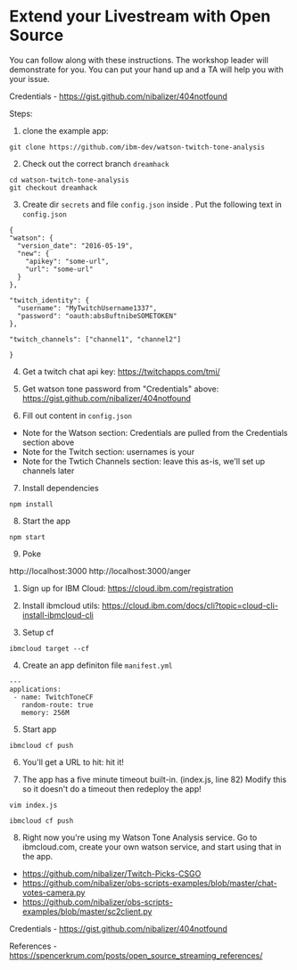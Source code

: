 # Extend your Livestream with Open Source 

You can follow along with these instructions. The workshop leader will demonstrate for you. You can put your hand up and a TA will help you with your issue.

Credentials - https://gist.github.com/nibalizer/404notfound

Steps:


1) clone the example app:  

```
git clone https://github.com/ibm-dev/watson-twitch-tone-analysis
```

2) Check out the correct branch `dreamhack`

```
cd watson-twitch-tone-analysis
git checkout dreamhack
```

3) Create dir `secrets` and file `config.json` inside . Put the following text in `config.json`

```
{
"watson": {
  "version_date": "2016-05-19",
  "new": {
    "apikey": "some-url",
    "url": "some-url"
  }
},

"twitch_identity": {
  "username": "MyTwitchUsername1337",
  "password": "oauth:abs8uftnibeSOMETOKEN"
},

"twitch_channels": ["channel1", "channel2"]

}
```


4) Get a twitch chat api key: https://twitchapps.com/tmi/

5) Get watson tone password from "Credentials" above: https://gist.github.com/nibalizer/404notfound

6) Fill out content in `config.json`

* Note for the Watson section: Credentials are pulled from the Credentials section above
* Note for the Twitch section: usernames is your 
* Note for the Twtich Channels section: leave this as-is, we'll set up channels later


7) Install dependencies

```
npm install
```

8) Start the app


```
npm start
```


9) Poke

http://localhost:3000
http://localhost:3000/anger


1) Sign up for IBM Cloud: https://cloud.ibm.com/registration

2) Install ibmcloud utils: https://cloud.ibm.com/docs/cli?topic=cloud-cli-install-ibmcloud-cli

3) Setup cf

```
ibmcloud target --cf
```

4) Create an app definiton file `manifest.yml`

```
---
applications:
 - name: TwitchToneCF
   random-route: true
   memory: 256M
```


5) Start app

```
ibmcloud cf push
```


6) You'll get a URL to hit: hit it!

7) The app has a five minute timeout built-in. (index.js, line 82) Modify this so it doesn't do a timeout then redeploy the app!

```
vim index.js
```

```
ibmcloud cf push
```

8) Right now you're using my Watson Tone Analysis service. Go to ibmcloud.com, create your own watson service, and start using that in the app.


* https://github.com/nibalizer/Twitch-Picks-CSGO
* https://github.com/nibalizer/obs-scripts-examples/blob/master/chat-votes-camera.py
* https://github.com/nibalizer/obs-scripts-examples/blob/master/sc2client.py


Credentials - https://gist.github.com/nibalizer/404notfound

References - https://spencerkrum.com/posts/open_source_streaming_references/
